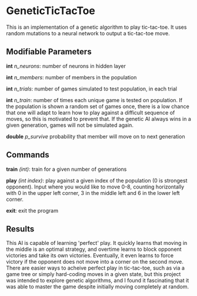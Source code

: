 # GeneticTicTacToe
This is an implementation of a genetic algorithm to play tic-tac-toe. It uses random mutations to a neural network to output a tic-tac-toe move. 

## Modifiable Parameters 
**int** *n_neurons*:  number of neurons in hidden layer

**int** *n_members*: number of members in the population

**int** *n_trials*: number of games simulated to test population, in each trial

**int** *n_train*: number of times each unique game is tested on population. If the population is shown a random set of games once, there is a low chance that one will adapt to learn how to play against a difficult sequence of moves, so this is motivated to prevent that. If the genetic AI always wins in a given generation, games will not be simulated again. 

**double** *p_survive* probability that member will move on to next generation

## Commands

**train** *(int)*: train for a given number of generations

**play** *(int index)*: play against a given index of the population (0 is strongest opponent). Input where you would like to move 0-8, counting horizontally with 0 in the upper left corner, 3 in the middle left and 6 in the lower left corner.
	
 **exit**: exit the program
 
 ## Results
 
 This AI is capable of learning 'perfect' play. It quickly learns that moving in the middle is an optimal strategy, and overtime learns to block opponent victories and take its own victories. Eventually, it even learns to force victory if the opponent does not move into a corner on the second move. There are easier ways to acheive perfect play in tic-tac-toe, such as via a game tree or simply hard-coding moves in a given state, but this project was intended to explore genetic algorithms, and I found it fascinating that it was able to master the game despite initially moving completely at random.

